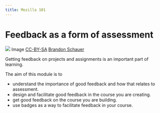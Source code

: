 ```yaml
---
title: Mozilla 101
---
```


# Feedback as a form of assessment

![]({{site.baseurl}}/img/feedback-banner.jpg)
Image [CC-BY-SA](https://creativecommons.org/licenses/by-sa/2.0/) [Brandon Schauer](https://www.flickr.com/photos/brandonschauer/)

Getting feedback on projects and assignments is an important part of learning.

The aim of this module is to

- understand the importance of good feedback and how that relates to assessment.
- design and facilitate good feedback in the course you are creating.
- get good feedback on the course you are building.
- use badges as a way to facilitate feedback in your course.
